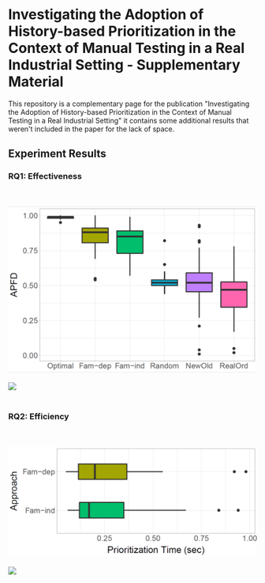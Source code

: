 # Investigating the Adoption of History-based Prioritization in the Context of Manual Testing in a Real Industrial Setting - Supplementary Material

This repository is a complementary page for the publication "Investigating the Adoption of History-based Prioritization in the Context of Manual Testing in a Real Industrial Setting" it contains some additional results that weren't included in the paper for the lack of space.


## Experiment Results

### RQ1: Effectiveness
<br/><br/>
<img src="https://github.com/ViniciusSiqueira54/seaa2022/blob/main/images/APFDs_BoxPlot.PNG" width="700">
<br/><br/>
<img src="https://github.com/ViniciusSiqueira54/seaa2022/blob/main/images/APFDs_KW-RankSumTest.PNG" width="600">
<br/><br/>

### RQ2: Efficiency
<br/><br/>
<img src="https://github.com/ViniciusSiqueira54/seaa2022/blob/main/images/PrioTimes_BoxPlot.PNG" width="700">
<br/><br/>
<img src="https://github.com/ViniciusSiqueira54/seaa2022/blob/main/images/PrioTimes_KW-RankSumTest.PNG" width="600">
<br/><br/>
